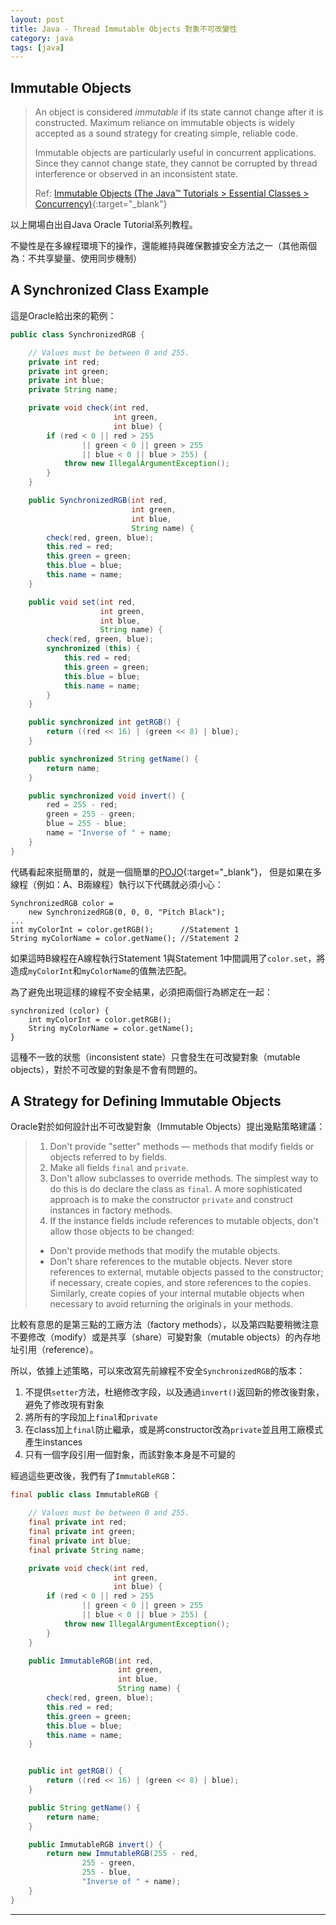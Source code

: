 ```yaml
---
layout: post
title: Java - Thread Immutable Objects 對象不可改變性
category: java
tags: [java]
---
```


## Immutable Objects

> An object is considered *immutable* if its state cannot change after it is constructed. Maximum reliance on immutable 
> objects is widely accepted as a sound strategy for creating simple, reliable code.
>
> Immutable objects are particularly useful in concurrent applications. Since they cannot change state, they cannot be 
> corrupted by thread interference or observed in an inconsistent state.
>
> Ref: [Immutable Objects (The Java™ Tutorials > Essential Classes > Concurrency)](https://docs.oracle.com/javase/tutorial/essential/concurrency/immutable.html){:target="_blank"}

以上開場白出自Java Oracle Tutorial系列教程。

不變性是在多線程環境下的操作，還能維持與確保數據安全方法之一（其他兩個為：不共享變量、使用同步機制）

## A Synchronized Class Example

這是Oracle給出來的範例：

```java
public class SynchronizedRGB {

    // Values must be between 0 and 255.
    private int red;
    private int green;
    private int blue;
    private String name;

    private void check(int red,
                       int green,
                       int blue) {
        if (red < 0 || red > 255
                || green < 0 || green > 255
                || blue < 0 || blue > 255) {
            throw new IllegalArgumentException();
        }
    }

    public SynchronizedRGB(int red,
                           int green,
                           int blue,
                           String name) {
        check(red, green, blue);
        this.red = red;
        this.green = green;
        this.blue = blue;
        this.name = name;
    }

    public void set(int red,
                    int green,
                    int blue,
                    String name) {
        check(red, green, blue);
        synchronized (this) {
            this.red = red;
            this.green = green;
            this.blue = blue;
            this.name = name;
        }
    }

    public synchronized int getRGB() {
        return ((red << 16) | (green << 8) | blue);
    }

    public synchronized String getName() {
        return name;
    }

    public synchronized void invert() {
        red = 255 - red;
        green = 255 - green;
        blue = 255 - blue;
        name = "Inverse of " + name;
    }
}
```

代碼看起來挺簡單的，就是一個簡單的[POJO](https://www.geeksforgeeks.org/pojo-vs-java-beans/){:target="_blank"}，
但是如果在多線程（例如：A、B兩線程）執行以下代碼就必須小心：

```
SynchronizedRGB color =
    new SynchronizedRGB(0, 0, 0, "Pitch Black");
...
int myColorInt = color.getRGB();      //Statement 1
String myColorName = color.getName(); //Statement 2
```

如果這時B線程在A線程執行Statement 1與Statement 1中間調用了`color.set`，將造成`myColorInt`和`myColorName`的值無法匹配。

為了避免出現這樣的線程不安全結果，必須把兩個行為綁定在一起：

```
synchronized (color) {
    int myColorInt = color.getRGB();
    String myColorName = color.getName();
}
```

這種不一致的狀態（inconsistent state）只會發生在可改變對象（mutable objects），對於不可改變的對象是不會有問題的。

## A Strategy for Defining Immutable Objects

Oracle對於如何設計出不可改變對象（Immutable Objects）提出幾點策略建議：

> 1. Don't provide "setter" methods — methods that modify fields or objects referred to by fields.
> 2. Make all fields `final` and `private`.
> 3. Don't allow subclasses to override methods. The simplest way to do this is do declare the class as `final`. A more 
>    sophisticated approach is to make the constructor `private` and construct instances in factory methods.
> 4. If the instance fields include references to mutable objects, don't allow those objects to be changed:
>   - Don't provide methods that modify the mutable objects.
>   - Don't share references to the mutable objects. Never store references to external, mutable objects passed 
>     to the constructor; if necessary, create copies, and store references to the copies. Similarly, create copies of 
>     your internal mutable objects when necessary to avoid returning the originals in your methods.

比較有意思的是第三點的工廠方法（factory methods），以及第四點要稍微注意不要修改（modify）或是共享（share）可變對象（mutable objects）的內存地址引用（reference）。

所以，依據上述策略，可以來改寫先前線程不安全`SynchronizedRGB`的版本：
1. 不提供`setter`方法，杜絕修改字段，以及通過`invert()`返回新的修改後對象，避免了修改現有對象
2. 將所有的字段加上`final`和`private`
3. 在class加上`final`防止繼承，或是將constructor改為`private`並且用工廠模式產生instances
4. 只有一個字段引用一個對象，而該對象本身是不可變的

經過這些更改後，我們有了`ImmutableRGB`：

```java
final public class ImmutableRGB {

    // Values must be between 0 and 255.
    final private int red;
    final private int green;
    final private int blue;
    final private String name;

    private void check(int red,
                       int green,
                       int blue) {
        if (red < 0 || red > 255
                || green < 0 || green > 255
                || blue < 0 || blue > 255) {
            throw new IllegalArgumentException();
        }
    }

    public ImmutableRGB(int red,
                        int green,
                        int blue,
                        String name) {
        check(red, green, blue);
        this.red = red;
        this.green = green;
        this.blue = blue;
        this.name = name;
    }


    public int getRGB() {
        return ((red << 16) | (green << 8) | blue);
    }

    public String getName() {
        return name;
    }

    public ImmutableRGB invert() {
        return new ImmutableRGB(255 - red,
                255 - green,
                255 - blue,
                "Inverse of " + name);
    }
}
```

---